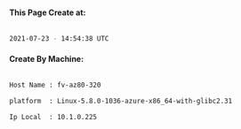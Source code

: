 
   
#### This Page Create at:

```bash

2021-07-23 - 14:54:38 UTC

```

#### Create By Machine:

```bash

Host Name : fv-az80-320

platform  : Linux-5.8.0-1036-azure-x86_64-with-glibc2.31

Ip Local  : 10.1.0.225

```

